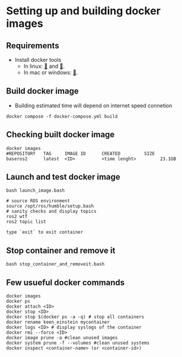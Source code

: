 # Setting up and building docker images

## Requirements
* Install docker tools 
  * In linux: [:link:](https://docs.docker.com/engine/install) and [:link:](https://www.digitalocean.com/community/tutorials/how-to-install-and-use-docker-on-ubuntu-22-04).
  * In mac or windows: [:link:](https://www.docker.com/products/docker-desktop/).

## Build docker image
* Building estimated time will depend on internet speed connetion
```
docker compose -f docker-compose.yml build
```

## Checking built docker image
```
docker images
#REPOSITORY   TAG     IMAGE ID      CREATED         SIZE
baseros2      latest  <ID>          <time lenght>         23.1GB
```

## Launch and test docker image
```
bash launch_image.bash

# source ROS environment
source /opt/ros/humble/setup.bash
# sanity checks and display topics
ros2 wtf
ros2 topic list

type `exit` to exit container
```

## Stop container and remove it
```
bash stop_container_and_removeit.bash
```

## Few usueful docker commands
```
docker images
docker ps
docker attach <ID>
docker stop <ID>
docker stop $(docker ps -a -q) # stop all containers
docker rename keen_einstein mycontainer
docker logs <ID> # display syslogs of the container
docker rmi --force <ID>
docker image prune -a #clean unused images
docker system prune -f --volumes #clean unused systems
docker inspect <container-name> (or <container-id>) 
```

